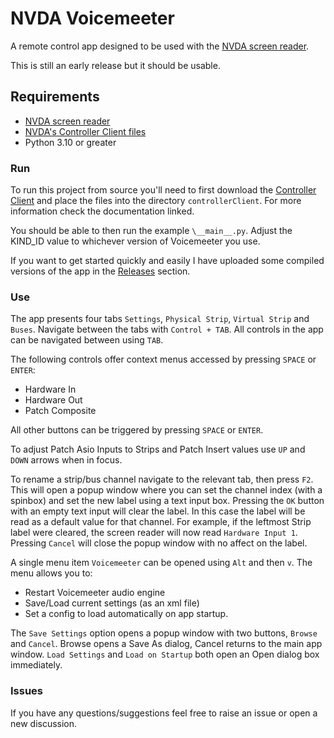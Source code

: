 # NVDA Voicemeeter

A remote control app designed to be used with the [NVDA screen reader][nvda].

This is still an early release but it should be usable.

## Requirements

- [NVDA screen reader][nvda]
- [NVDA's Controller Client files][controller_client]
- Python 3.10 or greater

### Run

To run this project from source you'll need to first download the [Controller Client][controller_client] and place the files into the directory `controllerClient`. For more information check the documentation linked.

You should be able to then run the example `\__main__.py`. Adjust the KIND_ID value to whichever version of Voicemeeter you use.

If you want to get started quickly and easily I have uploaded some compiled versions of the app in the [Releases][releases] section.

### Use

The app presents four tabs `Settings`, `Physical Strip`, `Virtual Strip` and `Buses`. Navigate between the tabs with `Control + TAB`.
All controls in the app can be navigated between using `TAB`.

The following controls offer context menus accessed by pressing `SPACE` or `ENTER`:

- Hardware In
- Hardware Out
- Patch Composite

All other buttons can be triggered by pressing `SPACE` or `ENTER`.

To adjust Patch Asio Inputs to Strips and Patch Insert values use `UP` and `DOWN` arrows when in focus.

To rename a strip/bus channel navigate to the relevant tab, then press `F2`. This will open a popup window where you can set the channel index (with a spinbox) and set the new label using a text input box.
Pressing the `OK` button with an empty text input will clear the label. In this case the label will be read as a default value for that channel. For example, if the leftmost Strip label were cleared, the screen reader will now read `Hardware Input 1`.
Pressing `Cancel` will close the popup window with no affect on the label.

A single menu item `Voicemeeter` can be opened using `Alt` and then `v`. The menu allows you to:

- Restart Voicemeeter audio engine
- Save/Load current settings (as an xml file)
- Set a config to load automatically on app startup.

The `Save Settings` option opens a popup window with two buttons, `Browse` and `Cancel`. Browse opens a Save As dialog, Cancel returns to the main app window.
`Load Settings` and `Load on Startup` both open an Open dialog box immediately.

### Issues

If you have any questions/suggestions feel free to raise an issue or open a new discussion.

[nvda]: https://www.nvaccess.org/
[controller_client]: https://github.com/nvaccess/nvda/tree/master/extras/controllerClient
[releases]: https://github.com/onyx-and-iris/nvda-voicemeeter/releases
